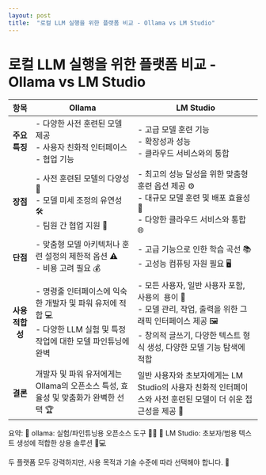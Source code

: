 ```yaml
---
layout: post
title:  "로컬 LLM 실행을 위한 플랫폼 비교 - Ollama vs LM Studio"
---
```


# 로컬 LLM 실행을 위한 플랫폼 비교 - Ollama vs LM Studio


| 항목         | Ollama                                                                      | LM Studio                                                                                                             |
|:----------:| --------------------------------------------------------------------------- | --------------------------------------------------------------------------------------------------------------------- |
| **주요 특징**  | - 다양한 사전 훈련된 모델 제공<br/>- 사용자 친화적 인터페이스<br/>- 협업 기능                          | - 고급 모델 훈련 기능<br>- 확장성과 성능<br>- 클라우드 서비스와의 통합                                                                         |
| **장점**     | - 사전 훈련된 모델의 다양성 🌈<br>- 모델 미세 조정의 유연성 🛠️<br>- 팀원 간 협업 지원 🤝               | - 최고의 성능 달성을 위한 맞춤형 훈련 옵션 제공 ⚙️<br>- 대규모 모델 훈련 및 배포 효율성 🚀<br>- 다양한 클라우드 서비스와 통합 🌐                                   |
| **단점**     | - 맞춤형 모델 아키텍처나 훈련 설정의 제한적 옵션 ⚠️<br>- 비용 고려 필요 💰                            | - 고급 기능으로 인한 학습 곡선 📚<br>- 고성능 컴퓨팅 자원 필요 🖥️                                                                          |
| **사용 적합성** | - 명령줄 인터페이스에 익숙한 개발자 및 파워 유저에 적합 💻<br>- 다양한 LLM 실험 및 특정 작업에 대한 모델 파인튜닝에 완벽 | - 모든 사용자, 일반 사용자 포함, 사용의  용이 🌟<br>- 모델 관리, 작업, 출력을 위한 그래픽 인터페이스 제공 🖼️<br>- 창의적 글쓰기, 다양한 텍스트 형식 생성, 다양한 모델 기능 탐색에 적합 |
| **결론**     | 개발자 및 파워 유저에게는 Ollama의 오픈소스 특성, 효율성 및 맞춤화가 완벽한 선택 🏆                        | 일반 사용자와 초보자에게는 LM Studio의 사용자 친화적 인터페이스와 사전 훈련된 모델이 더 쉬운 접근성을 제공 🎉                                                   |

요약:
📌 ollama: 실험/파인튜닝용 오픈소스 도구 👨‍💻
📌 LM Studio: 초보자/범용 텍스트 생성에 적합한 상용 솔루션 🤖💻

두 플랫폼 모두 강력하지만, 사용 목적과 기술 수준에 따라 선택해야 합니다. 🎯
